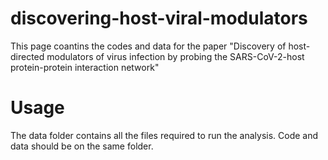 # discovering-host-viral-modulators

This page coantins the codes and data for the paper "Discovery of host-directed modulators of virus infection by probing the SARS-CoV-2-host protein-protein interaction network"

# Usage
The data folder contains all the files required to run the analysis. Code and data should be on the same folder. 
